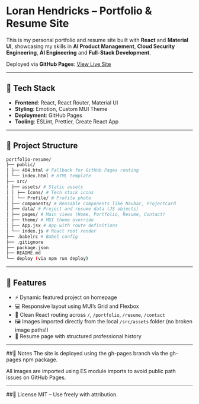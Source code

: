 # Loran Hendricks – Portfolio & Resume Site

This is my personal portfolio and resume site built with **React** and **Material UI**, showcasing my skills in **AI Product Management**, **Cloud Security Engineering**, **AI Engineering** and **Full-Stack Development**.

Deployed via **GitHub Pages**: [View Live Site](https://lkh156.github.io/portfolio-resume/)

---

## 🚀 Tech Stack

- **Frontend**: React, React Router, Material UI
- **Styling**: Emotion, Custom MUI Theme
- **Deployment**: GitHub Pages
- **Tooling**: ESLint, Prettier, Create React App

---

## 📁 Project Structure

```Bash
portfolio-resume/
├── public/
│ ├── 404.html # Fallback for GitHub Pages routing
│ └── index.html # HTML template
├── src/
│ ├── assets/ # Static assets
│ │ ├── Icons/ # Tech stack icons
│ │ └── Profile/ # Profile photo
│ ├── components/ # Reusable components like Navbar, ProjectCard
│ ├── data/ # Project and resume data (JS objects)
│ ├── pages/ # Main views (Home, Portfolio, Resume, Contact)
│ ├── theme/ # MUI theme override
│ ├── App.jsx # App with route definitions
│ └── index.js # React root render
├── .babelrc # Babel config
├── .gitignore
├── package.json
├── README.md
└── deploy (via npm run deploy)
```
---


## 🚀 Features

- ⚡ Dynamic featured project on homepage
- 💻 Responsive layout using MUI’s Grid and Flexbox
- 🧠 Clean React routing across `/`, `/portfolio`, `/resume`, `/contact`
- 🖼️ Images imported directly from the local `/src/assets` folder (no broken image paths!)
- 📄 Resume page with structured professional history

---

##🧪 Notes
The site is deployed using the gh-pages branch via the gh-pages npm package.

All images are imported using ES module imports to avoid public path issues on GitHub Pages.

---

##🪪 License
MIT – Use freely with attribution.